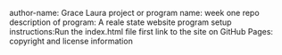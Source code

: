 author-name: Grace Laura
project or program name: week one repo
description of program: A reale state website
program setup instructions:Run the index.html file first 
link to the site on GitHub Pages: 
copyright and license information